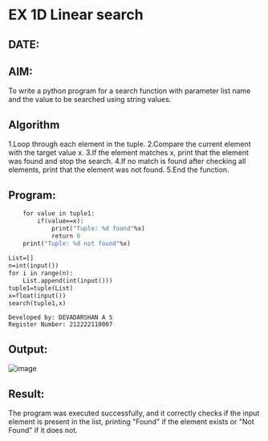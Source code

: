 # EX 1D Linear search
## DATE:
## AIM:
To write a python program for a search function with parameter list name and the value to be searched using string values.



## Algorithm  
1.Loop through each element in the tuple.
2.Compare the current element with the target value x.
3.If the element matches x, print that the element was found and stop the search.
4.If no match is found after checking all elements, print that the element was not found.
5.End the function.
## Program:
```def search(tuple1,x):
    for value in tuple1:
        if(value==x):
            print("Tuple: %d found"%x)
            return 0
    print("Tuple: %d not found"%x)
    
List=[]
n=int(input())
for i in range(n):
    List.append(int(input()))
tuple1=tuple(List)
x=float(input())
search(tuple1,x)
```
```
Developed by: DEVADARSHAN A S
Register Number: 212222110007 
```

## Output:
![image](https://github.com/user-attachments/assets/73d310e1-2370-4860-83c2-4e46c3ed5bb3)



## Result:
The program was executed successfully, and it correctly checks if the input element is present in the list, printing "Found" if the element exists or "Not Found" if it does not.
